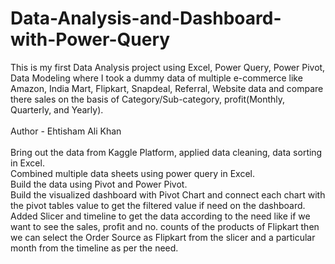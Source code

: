 # Data-Analysis-and-Dashboard-with-Power-Query
This is my first Data Analysis project using Excel, Power Query, Power Pivot, Data Modeling where I took a dummy data of multiple e-commerce like Amazon, India Mart, Flipkart, Snapdeal, Referral, Website data and compare there sales on the basis of Category/Sub-category, profit(Monthly, Quarterly, and Yearly).
<br>
<br>
Author - Ehtisham Ali Khan
<br>
<br>
Bring out the data from Kaggle Platform, applied data cleaning, data sorting in Excel.
<br>
Combined multiple data sheets using power query in Excel.
<br>
Build the data using Pivot and Power Pivot.
<br>
Build the visualized dashboard with Pivot Chart and connect each chart with the pivot tables value to get the filtered value if need on the dashboard.
<br>
Added Slicer and timeline to get the data according to the need like if we want to see the sales, profit and no. counts of the products of Flipkart then we can select the Order Source as Flipkart from the slicer and a particular month from the timeline as per the need. 







